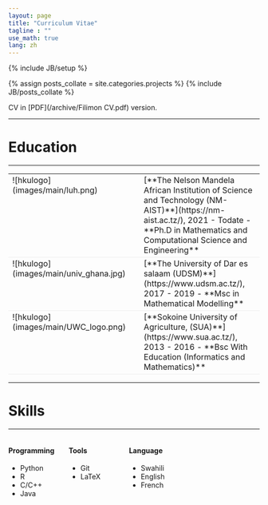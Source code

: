 ```yaml
---
layout: page
title: "Curriculum Vitae"
tagline : ""
use_math: true
lang: zh
---
```

{% include JB/setup %}

<!-- <div class="page-header">
  <div class="pull-right">
    {% include contact_icons %}
  </div>
</div> -->

{% assign posts_collate = site.categories.projects %}
{% include JB/posts_collate %}

CV in [PDF](/archive/Filimon CV.pdf) version.

---

# Education
---

<table style="width:100%">
<col width="9%">
<col width="20">
<col >

<tr style="border-bottom:1pt solid #eee">
<td markdown="1">
![hkulogo](images/main/luh.png)
</td>
<td></td>
<td markdown="1">
[**The Nelson Mandela African Institution of Science and Technology (NM-AIST)**](https://nm-aist.ac.tz/), 2021 - Todate 
- **Ph.D in Mathematics and Computational Science and Engineering**
</td> 
</tr>

<tr style="border-bottom:1pt solid #eee">
<td markdown="1">
![hkulogo](images/main/univ_ghana.jpg)
</td>
<td></td>
<td markdown="1">
[**The University of Dar es salaam (UDSM)**](https://www.udsm.ac.tz/), 2017 - 2019
- **Msc in Mathematical Modelling**
</td> 
</tr>

<tr style="border-bottom:1pt solid #eee">
<td markdown="1">
![hkulogo](images/main/UWC_logo.png)
</td>
<td></td>
<td markdown="1">
[**Sokoine University of Agriculture, (SUA)**](https://www.sua.ac.tz/), 2013 - 2016 
- **Bsc With Education (Informatics and Mathematics)**
</td> 
</tr>
</table>

---

# Skills
---
<div class="container">
<div class="leftpane1" markdown="1">

#### Programming

- Python
- R
- C/C++
- Java
</div>
  
<div class="leftpane1" markdown="1">

  
#### Tools

- Git 
- LaTeX
</div>

<div class="leftpane1" markdown="1">

#### Language

- Swahili
- English
- French
</div>
</div>

---

# Work Experiences

---

<table style="width:100%">
<col width="17%">
<col width="20">
<col >

<table style="width:100%">
<col width="17%">
<col width="20">
<col >

<table style="width:100%">
<col width="17%">
<col width="20">
<col >
<tr style="border-bottom:1pt solid #eee">
<td markdown="1">
<!-- ![lenovologo](images/main/L3S.jpg) -->
<img src="images/main/L3S.jpg" width="100" height="100" />
</td>
<td></td>
  
<td markdown="1">
[**Assistant Lecturer, College of Busines Education**](https://www.cbe.ac.tz/), 2019 - Now 
- Assistant Lecturer:
Research Assistant working with the Open Research Knowledge Graph https://www.orkg.org/orkg/ team to facilitate the curation of scholarly articles into a dedicated Knowledge Graph by the use of advanced NLP technics. 
</td> 
</tr>
 
</table>

<style type="text/css">
td {
    border: 0.5px;
    vertical-align: top;
    text-align: left;
}

.container {
  width: 100%;
  height: 100%;
}

.leftpane1 {
    width: 24%;
    height: 100%;
    float: left;
    border-collapse: collapse;
}

.leftpane2 {
    width: 8%;
    height: 100%;
    margin: 8px;
  	float: left;
    border-collapse: collapse;
}

.leftpane3 {
    width: 86%;
    height: 100%;
  	float: left;
    border-collapse: collapse;
}

.leftpane4 {
    width: 15%;
    height: 100%;
    margin: 8px;
  	float: left;
    border-collapse: collapse;
}

.leftpane5 {
    width: 80%;
    height: 100%;
  	float: left;
    border-collapse: collapse;
}

.rightpane {
  width: 33%;
  height: 100%;
  float: right;
  background-color: yellow;
  border-collapse: collapse;
}
</style>
